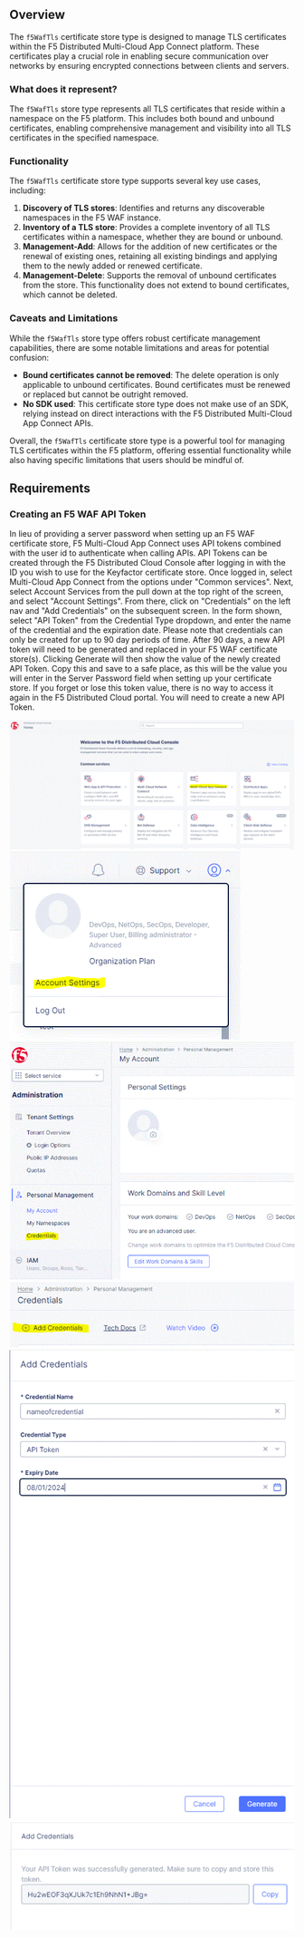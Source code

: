 ## Overview

The `f5WafTls` certificate store type is designed to manage TLS certificates within the F5 Distributed Multi-Cloud App Connect platform. These certificates play a crucial role in enabling secure communication over networks by ensuring encrypted connections between clients and servers.

### What does it represent?
The `f5WafTls` store type represents all TLS certificates that reside within a namespace on the F5 platform. This includes both bound and unbound certificates, enabling comprehensive management and visibility into all TLS certificates in the specified namespace.

### Functionality
The `f5WafTls` certificate store type supports several key use cases, including:
1. **Discovery of TLS stores**: Identifies and returns any discoverable namespaces in the F5 WAF instance.
2. **Inventory of a TLS store**: Provides a complete inventory of all TLS certificates within a namespace, whether they are bound or unbound.
3. **Management-Add**: Allows for the addition of new certificates or the renewal of existing ones, retaining all existing bindings and applying them to the newly added or renewed certificate.
4. **Management-Delete**: Supports the removal of unbound certificates from the store. This functionality does not extend to bound certificates, which cannot be deleted.

### Caveats and Limitations
While the `f5WafTls` store type offers robust certificate management capabilities, there are some notable limitations and areas for potential confusion:
- **Bound certificates cannot be removed**: The delete operation is only applicable to unbound certificates. Bound certificates must be renewed or replaced but cannot be outright removed.
- **No SDK used**: This certificate store type does not make use of an SDK, relying instead on direct interactions with the F5 Distributed Multi-Cloud App Connect APIs.

Overall, the `f5WafTls` certificate store type is a powerful tool for managing TLS certificates within the F5 platform, offering essential functionality while also having specific limitations that users should be mindful of.

## Requirements

### Creating an F5 WAF API Token

In lieu of providing a server password when setting up an F5 WAF certificate store, F5 Multi-Cloud App Connect uses API tokens combined with the user id to authenticate when calling APIs.  API Tokens can be created through the F5 Distributed Cloud Console after logging in with the ID you wish to use for the Keyfactor certificate store.  Once logged in, select Multi-Cloud App Connect from the options under "Common services".  Next, select Account Services from the pull down at the top right of the screen, and select "Account Settings".  From there, click on "Credentials" on the left nav and "Add Credentials" on the subsequent screen.  In the form shown, select "API Token" from the Credential Type dropdown, and enter the name of the credential and the expiration date.  Please note that credentials can only be created for up to 90 day periods of time.  After 90 days, a new API token will need to be generated and replaced in your F5 WAF certificate store(s).  Clicking Generate will then show the value of the newly created API Token.  Copy this and save to a safe place, as this will be the value you will enter in the Server Password field when setting up your certificate store.  If you forget or lose this token value, there is no way to access it again in the F5 Distributed Cloud portal.  You will need to create a new API Token.

![](Images/image1.gif)
![](Images/image2.gif)
![](Images/image3.gif)
![](Images/image4.gif)
![](Images/image5.gif)
![](Images/image6.gif)

